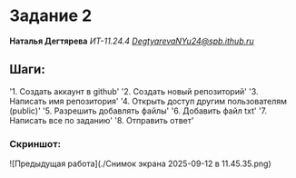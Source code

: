 # Задание 2

**Наталья Дегтярева**
*ИТ-11.24.4*
*DegtyarevaNYu24@spb.ithub.ru*

## Шаги:
'1. Создать аккаунт в github'
'2. Создать новый репозиторий'
'3. Написать имя репозитория'
'4. Открыть доступ другим пользователям (public)'
'5. Разрешить добавлять файлы'
'6. Добавить файл txt'
'7. Написать все по заданию' 
'8. Отправить ответ'

### Скриншот:

![Предыдущая работа](./Снимок экрана 2025-09-12 в 11.45.35.png)
